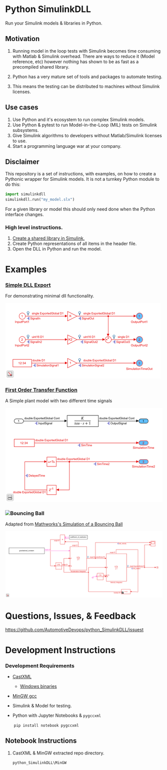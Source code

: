 # Python SimulinkDLL

Run your Simulink models & libraries in Python.

## Motivation

1. Running model in the loop tests with Simulink becomes time consuming with Matlab & Simulink overhead. There are ways to reduce it (Model reference, etc) however nothing has shown to be as fast as a precompiled shared library.

2. Python has a very mature set of tools and packages to automate testing.

3. This means the testing can be distributed to machines without Simulink licenses.

## Use cases

1. Use Python and it's ecosystem to run complex Simulink models.
2. Use Python & pytest to run Model-in-the-Loop (MIL) tests on Simulink subsystems.
3. Give Simulink algorithms to developers without Matlab/Simulink licenses to use.
4. Start a programming language war at your company.

##  Disclaimer

This repository is a set of instructions, with examples, on how to create a Pythonic wrapper for Simulink models. It is not a turnkey Python module to do this:

```python
import simulinkdll
simulinkdll.run("my_model.slx")
```

For a given library or model this should only need done when the Python interface changes.

### High level instructions.

1. [Create a shared library in Simulink.](https://www.mathworks.com/help/ecoder/ug/creating-and-using-host-based-shared-libraries.html)
2. Create Python representations of all items in the header file.
3. Open the DLL in Python and run the model.

# Examples

### [Simple DLL Export](Example1)

For demonstrating minimal dll functionality.

![](Example1/dllModel.png)

### [First Order Transfer Function](Example2)

A Simple plant model with two different time signals

![](Example2/first_order_tf.png)

### ![Bouncing Ball](Example3/)

Adapted from [Mathworks's Simulation of a Bouncing Ball](https://www.mathworks.com/help/simulink/slref/simulation-of-a-bouncing-ball.html)



![](Example3/bouncing_ball.png)



# Questions, Issues, & Feedback

https://github.com/AutomotiveDevops/python_SimulinkDLL/issuest



# Development Instructions

### Development Requirements

- [CastXML](https://github.com/CastXML/CastXML)
  
  - [Windows binaries](https://data.kitware.com/#collection/57b5c9e58d777f126827f5a1/folder/57b5de948d777f10f2696370)
  
- [MinGW gcc](https://nuwen.net/mingw.html) 

- Simulink & Model for testing.

- Python with Jupyter Notebooks & `pygccxml`

  ​    ```pip install notebook pygccxml```

  

## Notebook Instructions

1. CastXML & MinGW extracted repo directory.

   ```
   python_SimulinkDLL\MinGW
   ```
